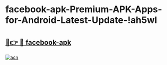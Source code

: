 # facebook-apk-Premium-APK-Apps-for-Android-Latest-Update-!ah5wl

# <h2><a href="https://j9bgim.esa.edu.pl?title=facebook-apk&ref=ah5wl">🔗👉 🔴 facebook-apk</a></h2>

[![acn](https://github.com/user-attachments/assets/0f9c940e-d8b0-45ae-aac7-cd30a18b3e1c)](https://j9bgim.esa.edu.pl?title=facebook-apk&ref=ah5wl)

